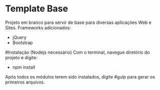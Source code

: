 # Template Base
Projeto em branco para servir de base para diversas aplicações Web e Sites.
Frameworks adicionados:

- jQuery
- Bootstrap

#Instalação (Nodejs necessário)
Com o terminal, navegue diretório do projeto e digite:

* npm install

Após todos os módulos terem sido instalados, digite #gulp para gerar os primeiros arquivos.
